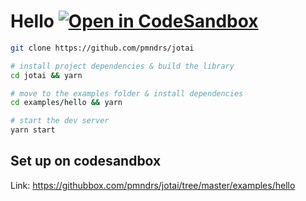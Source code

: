 # Hello [![Open in CodeSandbox](https://img.shields.io/badge/Open%20in-CodeSandbox-blue?style=flat-square&logo=codesandbox)](https://githubbox.com/pmndrs/jotai/tree/master/examples/hello)

```bash
git clone https://github.com/pmndrs/jotai

# install project dependencies & build the library
cd jotai && yarn

# move to the examples folder & install dependencies 
cd examples/hello && yarn

# start the dev server 
yarn start
```

## Set up on codesandbox

Link: https://githubbox.com/pmndrs/jotai/tree/master/examples/hello
